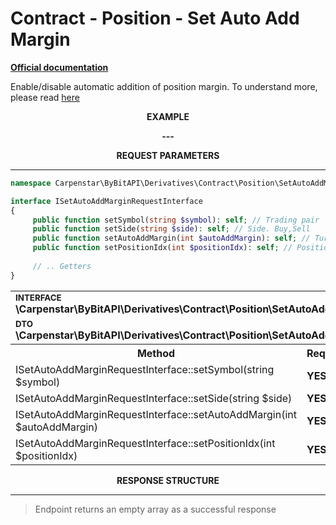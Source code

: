 # Contract - Position - Set Auto Add Margin
<b>[Official documentation](https://bybit-exchange.github.io/docs/derivatives/contract/auto-margin)</b>
<p>Enable/disable automatic addition of position margin. To understand more, please read <a href="https://www.bybit.com/en-US/help-center/s/article/Introduction-to-Auto-Margin-Replenishment-USDT-Contract" target= "_blank">here</a></p>

<p align="center" width="100%"><b>EXAMPLE</b></p>

<p align="center" width="100%"><b> --- </b></p>


<p align="center" width="100%"><b>REQUEST PARAMETERS</b></p>

---

```php
namespace Carpenstar\ByBitAPI\Derivatives\Contract\Position\SetAutoAddMargin\Interfaces;

interface ISetAutoAddMarginRequestInterface
{
     public function setSymbol(string $symbol): self; // Trading pair
     public function setSide(string $side): self; // Side. Buy,Sell
     public function setAutoAddMargin(int $autoAddMargin): self; // Turn on/off auto add margin. 0: off. 1: on
     public function setPositionIdx(int $positionIdx): self; // Position index
    
     // .. Getters
}
```

<table style="width: 100%">
   <tr>
     <td colspan="3" style="text-align: left">
        <sup><b>INTERFACE</b></sup> <br />
       <b>\Carpenstar\ByBitAPI\Derivatives\Contract\Position\SetAutoAddMargin\Interfaces\ISetAutoAddMarginRequestInterface::class</b>
     </td>
   </tr>
   <tr>
     <td colspan="3" style="text-align: left">
        <sup><b>DTO</b></sup> <br />
       <b>\Carpenstar\ByBitAPI\Derivatives\Contract\Position\SetAutoAddMargin\Request\SetAutoAddMarginRequest::class</b>
     </td>
   </tr>
   <tr>
     <th style="width: 45%; text-align: center">Method</th>
     <th style="width: 5%; text-align: center">Required</th>
     <th style="width: 50%; text-align: center">Description</th>
   </tr>
   <tr>
     <td>ISetAutoAddMarginRequestInterface::setSymbol(string $symbol)</td>
     <td><b>YES</b></td>
     <td>Trading pair</td>
   </tr>
   <tr>
     <td>ISetAutoAddMarginRequestInterface::setSide(string $side)</td>
     <td><b>YES</b></td>
     <td> Side. Buy,Sell </td>
   </tr>
   <tr>
     <td>ISetAutoAddMarginRequestInterface::setAutoAddMargin(int $autoAddMargin)</td>
     <td><b>YES</b></td>
     <td> Turn on/off auto add margin. 0: off. 1: on </td>
   </tr>
   <tr>
     <td>ISetAutoAddMarginRequestInterface::setPositionIdx(int $positionIdx)</td>
     <td><b>YES</b></td>
     <td> Position index </td>
   </tr>
</table>

<p align="center" width="100%"><b>RESPONSE STRUCTURE</b></p>

---

> Endpoint returns an empty array as a successful response